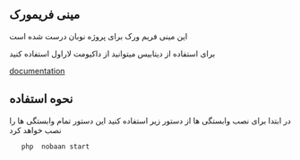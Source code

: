 ## مینی فریمورک

این مینی فریم ورک برای پروژه نوبان درست شده است



برای استفاده از دیتابیس میتوانید از داکیومت لاراول استفاده کنید

[documentation](index.phpavel.com/docs/master/database)

##  نحوه استفاده

در ابتدا برای نصب وابستگی ها از دستور زیر استفاده کنید
این دستور تمام وابستگی ها را نصب خواهد کرد
```
   php  nobaan start
```